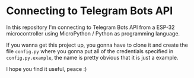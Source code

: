 # Connecting to Telegram Bots API
In this repository I'm connecting to Telegram Bots API from a ESP-32 microcontroller using MicroPython / Python as programming language.

If you wanna get this project up, you gonna have to clone it and create the file `config.py` where you gonna put all of the credentials specified in `config.py.example`, the name is pretty obvious that it is just a example.

I hope you find it useful, peace :)
